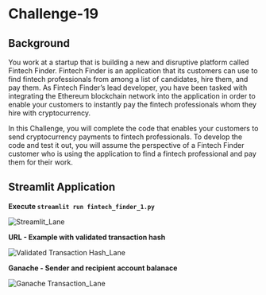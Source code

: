 # Challenge-19 

## Background
You work at a startup that is building a new and disruptive platform called Fintech Finder. Fintech Finder is an application that its customers can use to find fintech professionals from among a list of candidates, hire them, and pay them. As Fintech Finder’s lead developer, you have been tasked with integrating the Ethereum blockchain network into the application in order to enable your customers to instantly pay the fintech professionals whom they hire with cryptocurrency.

In this Challenge, you will complete the code that enables your customers to send cryptocurrency payments to fintech professionals. To develop the code and test it out, you will assume the perspective of a Fintech Finder customer who is using the application to find a fintech professional and pay them for their work.

## Streamlit Application

**Execute ```streamlit run fintech_finder_1.py```**

![Streamlit_Lane](https://user-images.githubusercontent.com/103230949/187056874-a70a8de7-84f3-44bb-966b-b0ee6b3ae3cf.png)


**URL - Example with validated transaction hash**

![Validated Transaction Hash_Lane](https://user-images.githubusercontent.com/103230949/187056872-6a5b7a72-b1ee-4e03-a895-967626616bda.png)


**Ganache - Sender and recipient account balanace**

![Ganache Transaction_Lane](https://user-images.githubusercontent.com/103230949/187056969-fada7d26-1cc4-4971-8e79-499035ba0382.png)
